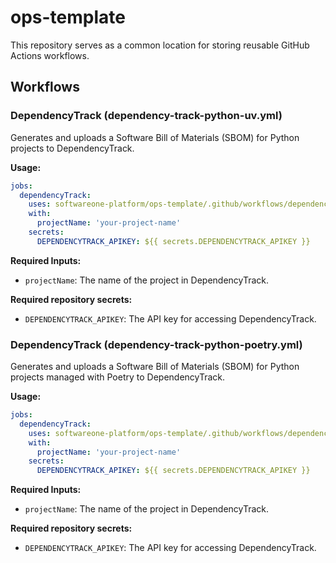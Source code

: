 # ops-template

This repository serves as a common location for storing reusable GitHub Actions workflows.

## Workflows

### DependencyTrack (dependency-track-python-uv.yml)

Generates and uploads a Software Bill of Materials (SBOM) for Python projects to DependencyTrack.

**Usage:**
```yaml
jobs:
  dependencyTrack:
    uses: softwareone-platform/ops-template/.github/workflows/dependency-track-python-uv.yml@main
    with:
      projectName: 'your-project-name'
    secrets:
      DEPENDENCYTRACK_APIKEY: ${{ secrets.DEPENDENCYTRACK_APIKEY }}
```

**Required Inputs:**
- `projectName`: The name of the project in DependencyTrack.

**Required repository secrets:**
- `DEPENDENCYTRACK_APIKEY`: The API key for accessing DependencyTrack.

### DependencyTrack (dependency-track-python-poetry.yml)

Generates and uploads a Software Bill of Materials (SBOM) for Python projects managed with Poetry to DependencyTrack.

**Usage:**
```yaml
jobs:
  dependencyTrack:
    uses: softwareone-platform/ops-template/.github/workflows/dependency-track-python-poetry.yml@main
    with:
      projectName: 'your-project-name'
    secrets:
      DEPENDENCYTRACK_APIKEY: ${{ secrets.DEPENDENCYTRACK_APIKEY }}
```

**Required Inputs:**
- `projectName`: The name of the project in DependencyTrack.

**Required repository secrets:**
- `DEPENDENCYTRACK_APIKEY`: The API key for accessing DependencyTrack.
